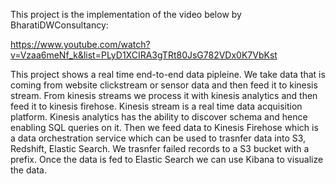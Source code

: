This project is the implementation of the video below by BharatiDWConsultancy:

https://www.youtube.com/watch?v=Vzaa6meNf_k&list=PLyD1XCIRA3gTRt80JsG782VDx0K7VbKst

This project shows a real time end-to-end data pipleine. We take data that is coming from website clickstream or sensor data and then feed it to kinesis stream. From kinesis streams we process it with kinesis analytics and then feed it to kinesis firehose. Kinesis stream is a real time data acquisition platform. Kinesis analytics has the ability to discover schema and hence enabling SQL queries on it. Then we feed data to Kinesis Firehose which is a data orchestration service which can be used to trasnfer data into S3, Redshift, Elastic Search. We trasnfer failed records to a S3 bucket with a prefix. Once the data is fed to Elastic Search we can use Kibana to visualize the data.
